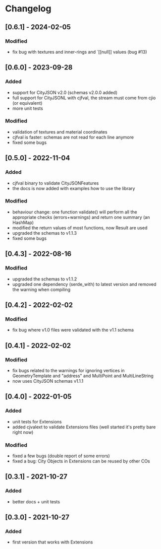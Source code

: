 # Changelog


## [0.6.1] - 2024-02-05
### Modified
- fix bug with textures and inner-rings and `[[null]] values (bug #13)

## [0.6.0] - 2023-09-28
### Added
- support for CityJSON v2.0 (schemas v2.0.0 added)
- full support for CityJSONL with cjfval, the stream must come from cjio (or equivalent)
- more unit tests
### Modified
- validation of textures and material coordinates
- cjfval is faster: schemas are not read for each line anymore
- fixed some bugs


## [0.5.0] - 2022-11-04
### Added
- cjfval binary to validate CityJSONFeatures
- the docs is now added with examples how to use the library
### Modified
- behaviour change: one function validate() will perform all the appropriate checks (errors+warnings) and return one summary (an HashMap)
- modified the return values of most functions, now Result are used
- upgraded the schemas to v1.1.3
- fixed some bugs


## [0.4.3] - 2022-08-16
### Modified
- upgraded the schemas to v1.1.2
- upgraded one dependency (serde_with) to latest version and removed the warning when compiling

## [0.4.2] - 2022-02-02
### Modified
- fix bug where v1.0 files were validated with the v1.1 schema

## [0.4.1] - 2022-02-02
### Modified
- fix bugs related to the warnings for ignoring vertices in GeometryTemplate and "address" and MultiPoint and MultiLineString 
- now uses CityJSON schemas v1.1.1


## [0.4.0] - 2022-01-05
### Added
- unit tests for Extensions
- added cjvalext to validate Extensions files (well started it's pretty bare right now)
### Modified
- fixed a few bugs (double report of some errors)
- fixed a bug: City Objects in Extensions can be reused by other COs


## [0.3.1] - 2021-10-27
### Added
- better docs + unit tests


## [0.3.0] - 2021-10-27
### Added
- first version that works with Extensions